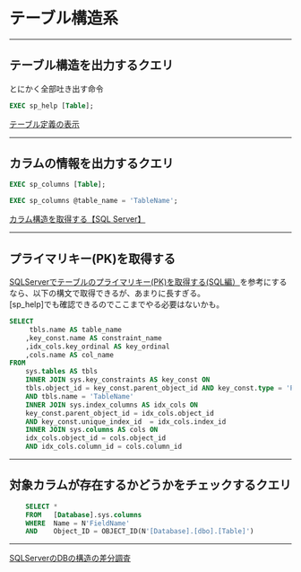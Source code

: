 # テーブル構造系

---

## テーブル構造を出力するクエリ

とにかく全部吐き出す命令  

``` sql
EXEC sp_help [Table];
```

[テーブル定義の表示](https://docs.microsoft.com/ja-jp/sql/relational-databases/tables/view-the-table-definition?view=sql-server-ver16)  

---

## カラムの情報を出力するクエリ

``` sql
EXEC sp_columns [Table];

EXEC sp_columns @table_name = 'TableName';
```

[カラム構造を取得する【SQL Server】](https://kojimanotech.com/2020/09/13/252/)  

---

## プライマリキー(PK)を取得する

[SQLServerでテーブルのプライマリキー(PK)を取得する(SQL編）](https://lightgauge.net/database/sqlserver/3697/)を参考にするなら、以下の構文で取得できるが、あまりに長すぎる。  
[sp_help]でも確認できるのでここまでやる必要はないかも。  

``` sql
SELECT
     tbls.name AS table_name
    ,key_const.name AS constraint_name
    ,idx_cols.key_ordinal AS key_ordinal
    ,cols.name AS col_name
FROM
    sys.tables AS tbls
    INNER JOIN sys.key_constraints AS key_const ON
    tbls.object_id = key_const.parent_object_id AND key_const.type = 'PK'
    AND tbls.name = 'TableName'
    INNER JOIN sys.index_columns AS idx_cols ON
    key_const.parent_object_id = idx_cols.object_id
    AND key_const.unique_index_id  = idx_cols.index_id
    INNER JOIN sys.columns AS cols ON
    idx_cols.object_id = cols.object_id
    AND idx_cols.column_id = cols.column_id
```

---

## 対象カラムが存在するかどうかをチェックするクエリ

``` SQL
    SELECT *
    FROM   [Database].sys.columns
    WHERE  Name = N'FieldName'
    AND    Object_ID = OBJECT_ID(N'[Database].[dbo].[Table]')
```

---

[SQLServerのDBの構造の差分調査](https://masalib.hatenablog.com/entry/2016/02/10/000000)  
